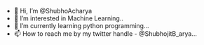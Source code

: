 - 👋 Hi, I’m @ShubhoAcharya
- 👀 I’m interested in Machine Learning..
- 🌱 I’m currently learning python programming...
- 📫 How to reach me by my twitter handle - @ShubhojitB_arya...
<!---
ShubhoAcharya/ShubhoAcharya is a ✨ special ✨ repository because its `README.md` (this file) appears on your GitHub profile.
You can click the Preview link to take a look at your changes.
--->
